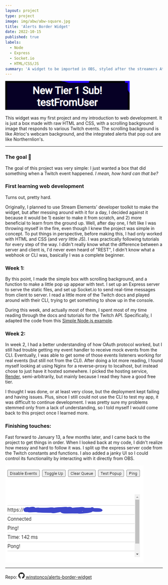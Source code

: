 ```yaml
---
layout: project
type: project
image: img/abw/abw-square.jpg
title: 'Alerts Border Widget'
date: 2022-10-15
published: true
labels:
  - Node
  - Express
  - Socket.io
  - HTML/CSS/JS
summary: 'A widget to be imported in OBS, styled after the streamers Atrioc and Northernlion.'
---
```


<img class="img-fluid" src="../img/abw/abw-alert.png">

This widget was my first project and my introduction to web development. It is just a box made with raw HTML and CSS, with a scrolling background image that responds to various Twitch events. The scrolling background is like Atrioc's webcam background, and the integrated alerts that pop out are like Northernlion's.

---

### The goal 🏁

The goal of this project was very simple: I just wanted a box that did something when a Twitch event happened. _I mean, how hard can that be?_

### First learning web development

Turns out, pretty hard.

Originally, I planned to use Stream Elements' developer toolkit to make the widget, but after messing around with it for a day, I decided against it because it would be 1) easier to make it from scratch, and 2) more beneficial to learn from the ground up. Well, after day one, I felt like I was throwing myself in the fire, even though I knew the project was simple in concept. To put things in perspective, before making this, I had only worked with HTML and CSS (and _very_ little JS). I was practically following tutorials for every step of the way. I didn't really know what the difference between a server and client is, I'd never even heard of "REST", I didn't know what a webhook or CLI was, basically I was a complete beginner.

### Week 1:

By this point, I made the simple box with scrolling background, and a function to make a little pop up appear with text. I set up an Express server to serve the static files, and set up Socket.io to send real-time messages from client to server. I read a little more of the Twitch docs and played around with their CLI, trying to get something to show up in the console.

During this week, and actually most of them, I spent most of my time reading through the docs and tutorials for the Twitch API. Specifically, I adapted the code from this [Simple Node.js example](https://dev.twitch.tv/docs/eventsub/handling-webhook-events/#simple-nodejs-example).

### Week 2:

In week 2, I had a better understanding of how OAuth protocol worked, but I still had trouble getting my event handler to receive mock events from the CLI. Eventually, I was able to get some of those events listeners working for real events (but still not from the CLI). After doing a lot more reading, I found myself looking at using Nginx for a reverse-proxy to localhost, but instead chose to just have it hosted somewhere. I picked the hosting service, [Render](https://render.com/), semi-arbitrarily, but mainly because I read they have a good free tier.

I thought I was done, or at least very close, but the deployment kept failing and having issues. Plus, since I still could not use the CLI to test my app, it was difficult to continue development. I was pretty sure my problems stemmed only from a lack of understanding, so I told myself I would come back to this project once I learned more.

### Finishing touches:

Fast forward to January 13, a few months later, and I came back to the project to get things in order. When I looked back at my code, I didn't realize how messy and hard to follow it was. I split up the express server code from the Twitch constants and functions. I also added a janky UI so I could control its functionality by interacting with it directly from OBS.

<img class="img-fluid border" src="../img/abw/abw-ui.png">

---

Repo: <a href="https://github.com/winstonco/alerts-border-widget"><svg xmlns="http://www.w3.org/2000/svg" width="20" height="20" fill="currentColor" class="bi bi-github mx-1" viewBox="0 0 16 16"><path d="M8 0C3.58 0 0 3.58 0 8c0 3.54 2.29 6.53 5.47 7.59.4.07.55-.17.55-.38 0-.19-.01-.82-.01-1.49-2.01.37-2.53-.49-2.69-.94-.09-.23-.48-.94-.82-1.13-.28-.15-.68-.52-.01-.53.63-.01 1.08.58 1.23.82.72 1.21 1.87.87 2.33.66.07-.52.28-.87.51-1.07-1.78-.2-3.64-.89-3.64-3.95 0-.87.31-1.59.82-2.15-.08-.2-.36-1.02.08-2.12 0 0 .67-.21 2.2.82.64-.18 1.32-.27 2-.27.68 0 1.36.09 2 .27 1.53-1.04 2.2-.82 2.2-.82.44 1.1.16 1.92.08 2.12.51.56.82 1.27.82 2.15 0 3.07-1.87 3.75-3.65 3.95.29.25.54.73.54 1.48 0 1.07-.01 1.93-.01 2.2 0 .21.15.46.55.38A8.012 8.012 0 0 0 16 8c0-4.42-3.58-8-8-8z"></path></svg> winstonco/alerts-border-widget </a>
